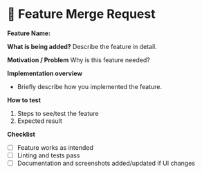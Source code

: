 # 🌟 Feature Merge Request

**Feature Name:** 

**What is being added?**
Describe the feature in detail.

**Motivation / Problem**
Why is this feature needed?

**Implementation overview**
- Briefly describe how you implemented the feature.

**How to test**
1. Steps to see/test the feature
2. Expected result

**Checklist**
- [ ] Feature works as intended
- [ ] Linting and tests pass
- [ ] Documentation and screenshots added/updated if UI changes
